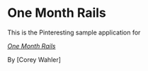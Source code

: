 # One Month Rails

This is the Pinteresting sample application for

[*One Month Rails*](http://onemonthrails.com)

By [Corey Wahler]